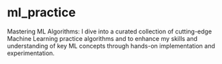 # ml_practice
Mastering ML Algorithms: I dive into a curated collection of cutting-edge Machine Learning practice algorithms and to enhance my skills and understanding of key ML concepts through hands-on implementation and experimentation.
